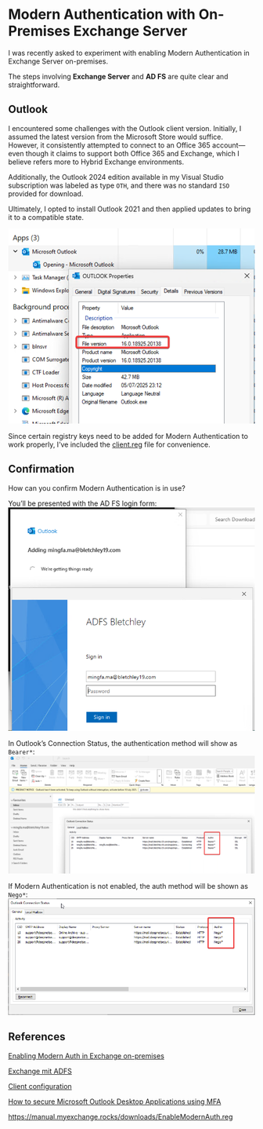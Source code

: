 # Modern Authentication with On-Premises Exchange Server
I was recently asked to experiment with enabling Modern Authentication in Exchange Server on-premises.

The steps involving **Exchange Server** and **AD FS** are quite clear and straightforward.

## Outlook
I encountered some challenges with the Outlook client version. Initially, I assumed the latest version from the Microsoft Store would suffice. However, it consistently attempted to connect to an Office 365 account—even though it claims to support both Office 365 and Exchange, which I believe refers more to Hybrid Exchange environments.

Additionally, the Outlook 2024 edition available in my Visual Studio subscription was labeled as type `OTH`, and there was no standard `ISO` provided for download.

Ultimately, I opted to install Outlook 2021 and then applied updates to bring it to a compatible state.

![Outlook classic file version](./doc/outlook_file_version.png "Outlook classic file version")

Since certain registry keys need to be added for Modern Authentication to work properly, I’ve included the [client.reg](./doc/client.reg) file for convenience.

## Confirmation
How can you confirm Modern Authentication is in use?

You’ll be presented with the AD FS login form:  
![ADFS Form](./doc/adfs_form.png)

In Outlook’s Connection Status, the authentication method will show as `Bearer*`:  
![Bearer Auth](./doc/bearer-auth.png)

If Modern Authentication is not enabled, the auth method will be shown as `Nego*`:  
![Negotiation Auth](./doc/Negot.png)

## References
[Enabling Modern Auth in Exchange on-premises](https://learn.microsoft.com/en-us/exchange/plan-and-deploy/post-installation-tasks/enable-modern-auth-in-exchange-server-on-premises)

[Exchange mit ADFS](https://www.msxfaq.de/exchange/admin/exchange_adfs.htm)

[Client configuration](https://documentation.kopano.cloud/administrator/modern-auth/#client_configuration)

[How to secure Microsoft Outlook Desktop Applications using MFA](https://download.manageengine.com/products/self-service-password/how-to-secure-microsoft-outlook-desktop-applications-using-mfa.pdf)

https://manual.myexchange.rocks/downloads/EnableModernAuth.reg
